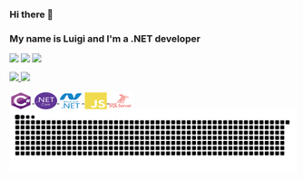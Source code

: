 ### Hi there 👋
### My name is Luigi and I'm a .NET developer

<a href="https://www.linkedin.com/in/luigihenrick" target="_blank"><img src="https://img.shields.io/badge/-LinkedIn-%230077B5?style=for-the-badge&logo=linkedin&logoColor=white" target="_blank"></a> 
<a href = "mailto:luigihenrick@gmail.com"><img src="https://img.shields.io/badge/Gmail-D14836?style=for-the-badge&logo=gmail&logoColor=white" target="_blank"></a>
<a href = "https://luigihenrick.github.io/"><img src="https://img.shields.io/badge/website-000000?style=for-the-badge&logo=About.me&logoColor=white" target="_blank"></a>

<div>
  <a href="https://github.com/luigihenrick">
  <img height="170em" src="https://github-readme-stats.vercel.app/api?username=luigihenrick&show_icons=true&theme=nord&include_all_commits=true&count_private=true"/>
  <img height="170em" src="https://github-readme-stats.vercel.app/api/top-langs/?username=luigihenrick&layout=compact&langs_count=7&theme=nord"/>
</div>

<div style="display: inline_block"><br>
  <img align="center" alt="csharp" height="30" width="40" src="https://raw.githubusercontent.com/devicons/devicon/master/icons/csharp/csharp-original.svg">
  <img align="center" alt="dotnetcore" height="30" width="40" src="https://raw.githubusercontent.com/devicons/devicon/master/icons/dotnetcore/dotnetcore-original.svg">
  <img align="center" alt="dotnet" height="30" width="40" src="https://raw.githubusercontent.com/devicons/devicon/master/icons/dot-net/dot-net-plain-wordmark.svg">
  <img align="center" alt="javascript" height="30" width="40" src="https://raw.githubusercontent.com/devicons/devicon/master/icons/javascript/javascript-plain.svg">
  <img align="center" alt="mssqlserver" height="30" width="40" src="https://raw.githubusercontent.com/devicons/devicon/master/icons/microsoftsqlserver/microsoftsqlserver-plain-wordmark.svg">
</div>

<div> 
  

<picture>
  <source
    media="(prefers-color-scheme: dark)"
    srcset="https://github.com/luigihenrick/luigihenrick/blob/output/github-contribution-grid-snake-dark.svg"
  />
  <source
    media="(prefers-color-scheme: light)"
    srcset="https://github.com/luigihenrick/luigihenrick/blob/output/github-contribution-grid-snake.svg"
  />
  <img
    alt="github contribution grid snake animation"
    src="https://github.com/luigihenrick/luigihenrick/blob/output/github-contribution-grid-snake.svg"
  />
</picture>
 
</div>  
